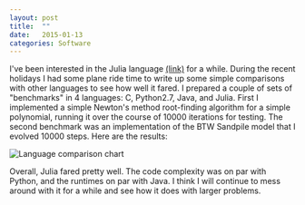 ```yaml
---
layout: post
title:  ""
date:   2015-01-13
categories: Software
---
```

I've been interested in the Julia language [(link)](julialang.org) for a while.  During the recent holidays I had some plane ride time to write up some simple comparisons with other languages to see how well it fared.  I prepared a couple of sets of "benchmarks" in 4 languages: C, Python2.7, Java, and Julia.  First I implemented a simple Newton's method root-finding algorithm for a simple polynomial, running it over the course of 10000 iterations for testing.  The second benchmark was an implementation of the BTW Sandpile model that I evolved 10000 steps.  Here are the results:

![Language comparison chart](arbennett.github.io/imgs/language_comparison.png)

Overall, Julia fared pretty well.  The code complexity was on par with Python, and the runtimes on par with Java.  I think I will continue to mess around with it for a while and see how it does with larger problems.
